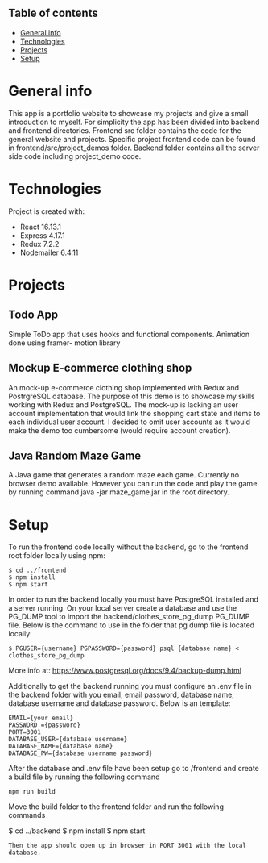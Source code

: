 ## Table of contents
* [General info](#general-info)
* [Technologies](#Technologies)
* [Projects](#Projects)
* [Setup](#setup)

# General info

This app is a portfolio website to showcase my projects and give a small introduction to myself. For simplicity the app has been divided into backend and frontend directories. Frontend src folder contains the code for the general website and projects. Specific project frontend code can be found in frontend/src/project_demos folder. Backend folder contains all the server side code including project_demo code.

# Technologies

Project is created with:
* React 16.13.1
* Express 4.17.1
* Redux 7.2.2
* Nodemailer 6.4.11

# Projects

## Todo App

Simple ToDo app that uses hooks and functional components. Animation done using framer-
motion library


## Mockup E-commerce clothing shop

An mock-up e-commerce clothing shop implemented with Redux and PostrgreSQL database.
The purpose of this demo is to showcase my skills working with Redux and PostgreSQL.
The mock-up is lacking an user account implementation that would link the shopping 
cart state and items to each individual user account. I decided to omit user accounts as it
would make the demo too cumbersome (would require account creation).

## Java Random Maze Game

A Java game that generates a random maze each game. Currently no browser
demo available. However you can run the code and play the game by running command 
java -jar maze_game.jar in the root directory.


# Setup

To run the frontend code locally without the backend, go to the frontend root folder locally using npm: 

```
$ cd ../frontend
$ npm install
$ npm start
```

In order to run the backend locally you must have PostgreSQL installed and a server running. On your local server create a database and use the PG_DUMP tool to import the backend/clothes_store_pg_dump PG_DUMP file. Below is the command to use in the folder that pg dump file is located locally: 

```
$ PGUSER={username} PGPASSWORD={password} psql {database name} < clothes_store_pg_dump
```
More info at: https://www.postgresql.org/docs/9.4/backup-dump.html

Additionally to get the backend running you must configure an .env file in the backend folder with you email, email password, database name, database username and database password. Below is an template:

```
EMAIL={your email}
PASSWORD ={password}
PORT=3001
DATABASE_USER={database username}
DATABASE_NAME={database name}
DATABASE_PW={database username password}
```

After the database and .env file have been setup go to /frontend and create a build file by running the following command

```
npm run build
```
Move the build folder to the frontend folder and run the following commands

$ cd ../backend
$ npm install
$ npm start
```
Then the app should open up in browser in PORT 3001 with the local database.